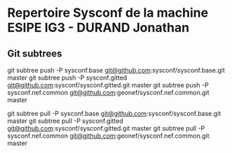 # Repertoire Sysconf de la machine ESIPE IG3 - DURAND Jonathan


## Git subtrees

git subtree push -P sysconf.base git@github.com:sysconf/sysconf.base.git master
git subtree push -P sysconf.gitted git@github.com:sysconf/sysconf.gitted.git master
git subtree push -P sysconf.nef.common git@github.com:geonef/sysconf.nef.common.git master

git subtree pull -P sysconf.base git@github.com:sysconf/sysconf.base.git master
git subtree pull -P sysconf.gitted git@github.com:sysconf/sysconf.gitted.git master
git subtree pull -P sysconf.nef.common git@github.com:geonef/sysconf.nef.common.git master
